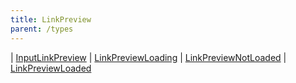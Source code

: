 ```yaml
---
title: LinkPreview
parent: /types
---
```


<div class="font-mono whitespace-pre"><span class="opacity-50">|</span> <a href="/types/inputlinkpreview"  >InputLinkPreview</a>
<span class="opacity-50">|</span> <a href="/types/linkpreviewloading"  >LinkPreviewLoading</a>
<span class="opacity-50">|</span> <a href="/types/linkpreviewnotloaded"  >LinkPreviewNotLoaded</a>
<span class="opacity-50">|</span> <a href="/types/linkpreviewloaded"  >LinkPreviewLoaded</a></div>

